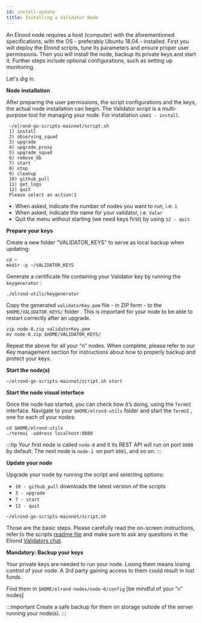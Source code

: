 ```yaml
---
id: install-update
title: Installing a Validator Node
---
```


An Elrond node requires a host (computer) with the aforementioned specifications, with the OS - preferably Ubuntu 18.04 - installed. First you will deploy the Elrond scripts, tune its parameters and ensure proper user permissions. Then you will install the node, backup its private keys and start it. Further steps include optional configurations, such as setting up monitoring.

Let's dig in.

**Node installation**

After preparing the user permissions, the script configurations and the keys, the actual node installation can begin. The Validator script is a multi-purpose tool for managing your node. For installation use`1 - install`.

```
 ~/elrond-go-scripts-mainnet/script.sh
 1) install
 2) observing_squad
 3) upgrade
 4) upgrade_proxy
 5) upgrade_squad
 6) remove_db
 7) start
 8) stop
 9) cleanup
 10) github_pull
 11) get_logs
 12) quit
 Please select an action:1
```

- When asked, indicate the number of nodes you want to run, i.e. `1`
- When asked, indicate the name for your validator, i.e. `Valar`
- Quit the menu without starting (we need keys first) by using `12 - quit`

**Prepare your keys**

Create a new folder "VALIDATOR_KEYS" to serve as local backup when updating:

```
cd ~
mkdir -p ~/VALIDATOR_KEYS
```

Generate a certificate file containing your Validator key by running the `keygenerator` :

```
./elrond-utils/keygenerator
```

Copy the generated `validatorKey.pem` file - in ZIP form - to the `$HOME/VALIDATOR_KEYS/` folder . This is important for your node to be able to restart correctly after an upgrade.

```
zip node-0.zip validatorKey.pem
mv node-0.zip $HOME/VALIDATOR_KEYS/
```

Repeat the above for all your “n” nodes. When complete, please refer to our Key management section for instructions about how to properly backup and protect your keys.

**Start the node(s)**

```
~/elrond-go-scripts-mainnet/script.sh start
```

**Start the node visual interface**

Once the node has started, you can check how it’s doing, using the `TermUI` interface. Navigate to your `$HOME/elrond-utils` folder and start the `TermUI` , one for each of your nodes:

```
cd $HOME/elrond-utils
./termui -address localhost:8080
```

:::tip
Your first node is called `node-0` and it its REST API will run on port `8080` by default. The next node is `node-1 `on port `8081`, and so on.
:::

**Update your node**

Upgrade your node by running the script and selecting options:

- `10 - github_pull` downloads the latest version of the scripts
- `3 - upgrade`
- `7 - start`
- `12 - quit`

```
~/elrond-go-scripts-mainnet/script.sh
```

Those are the basic steps. Please carefully read the on-screen instructions, refer to the scripts [readme file](https://github.com/ElrondNetwork/elrond-go-scripts-mainnet/blob/master/README.md) and make sure to ask any questions in the Elrond [Validators chat](https://t.me/ElrondValidators).

**Mandatory: Backup your keys**

Your private keys are needed to run your node. Losing them means losing control of your node. A 3rd party gaining access to them could result in lost funds.

Find them in `$HOME/elrond-nodes/node-0/config` [be mindful of your “`n`” nodes]

:::important
Create a safe backup for them on storage outside of the server running your node(s).
:::

